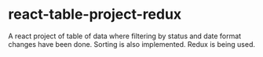 # react-table-project-redux
 A react project of table of data where filtering by status and date format changes have been done. Sorting is also implemented. Redux is being used.
